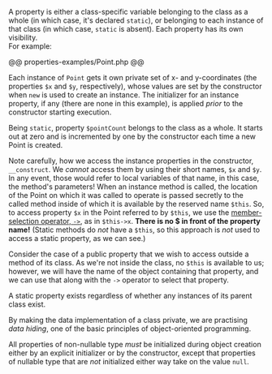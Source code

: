A property is either a class-specific variable belonging to the class as a whole (in which case, it's declared `static`), 
or belonging to each instance of that class (in which case, `static` is absent).  Each property has its own visibility.  
For example:

@@ properties-examples/Point.php @@

Each instance of `Point` gets it own private set of x- and y-coordinates (the properties `$x` and `$y`, respectively), whose 
values are set by the constructor when `new` is used to create an instance.  The initializer for an instance property, if 
any (there are none in this example), is applied *prior* to the constructor starting execution. 

Being `static`, property `$pointCount` belongs to the class as a whole.  It starts out at zero and is incremented by one by 
the constructor each time a new Point is created.

Note carefully, how we access the instance properties in the constructor, `__construct`.  We *cannot* access them by using 
their short names, `$x` and `$y`.  In any event, those would refer to local variables of that name, in this case, the method's 
parameters!   When an instance method is called, the location of the Point on which it was called to operate is passed secretly 
to the called method inside of which it is available by the reserved name `$this`.  So, to access property `$x` in the Point 
referred to by `$this`, we use the [member-selection operator, `->`](../expressions-and-operators/member-selection.md), as 
in `$this->x`.  **There is no $ in front of the property name!** (Static methods do *not* have a `$this`, so this approach 
is *not* used to access a static property, as we can see.)  

Consider the case of a public property that we wish to access outside a method of its class.  As we're not inside the class, 
no `$this` is available to us; however, we will have the name of the object containing that property, and we can use that 
along with the `->` operator to select that property. 

A static property exists regardless of whether any instances of its parent class exist.

By making the data implementation of a class private, we are practising *data hiding*, one of the basic principles of 
object-oriented programming.

All properties of non-nullable type *must* be initialized during object creation either by an explicit initializer or 
by the constructor, except that properties of nullable type that are *not* initialized either way take on the value `null`.

